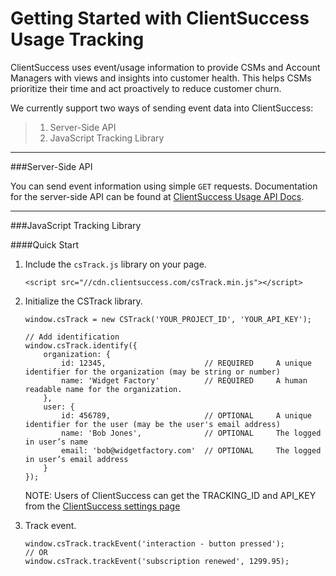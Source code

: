Getting Started with ClientSuccess Usage Tracking
===================

ClientSuccess uses event/usage information to provide CSMs and Account Managers with views and insights into customer health.  This helps CSMs prioritize their time and act proactively to reduce customer churn.

We currently support two ways of sending event data into ClientSuccess:
> 1. Server-Side API
> 2. JavaScript Tracking Library

----------

###Server-Side API

You can send event information using simple `GET` requests.  Documentation for the server-side API can be found at [ClientSuccess Usage API Docs](http://docs.clientsuccessusage.apiary.io/).

----------

###JavaScript Tracking Library

####Quick Start

1. Include the `csTrack.js` library on your page.
	```
	<script src="//cdn.clientsuccess.com/csTrack.min.js"></script>
	```

2. Initialize the CSTrack library.
	```
	window.csTrack = new CSTrack('YOUR_PROJECT_ID', 'YOUR_API_KEY');
	
	// Add identification
	window.csTrack.identify({
	    organization: {
	        id: 12345,                      // REQUIRED     A unique identifier for the organization (may be string or number)
	        name: 'Widget Factory'          // REQUIRED     A human readable name for the organization.
	    },
	    user: {
	        id: 456789,                     // OPTIONAL     A unique identifier for the user (may be the user's email address)
	        name: 'Bob Jones',              // OPTIONAL     The logged in user’s name
	        email: 'bob@widgetfactory.com'  // OPTIONAL     The logged in user’s email address
	    }
	});
	```
	NOTE: Users of ClientSuccess can get the TRACKING_ID and API_KEY from the [ClientSuccess settings page](https://app.clientsuccess.com/cs/settings/usage)

3. Track event.
	```
	window.csTrack.trackEvent('interaction - button pressed');
	// OR
	window.csTrack.trackEvent('subscription renewed', 1299.95);
	```



